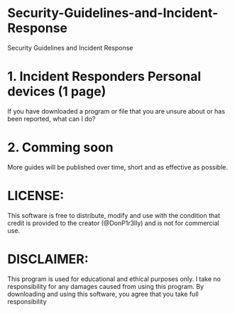 # Security-Guidelines-and-Incident-Response
Security Guidelines and Incident Response

# 1. Incident Responders Personal devices  (1 page)
If you have downloaded a program or file that you are unsure about or has been reported, what can I do?

# 2. Comming soon

More guides will be published over time, short and as effective as possible.







# LICENSE:
This software is free to distribute, modify and use with the condition that credit is provided to the creator (@DonP1r3lly) and is not for commercial use.

# DISCLAIMER:
This program is used for educational and ethical purposes only. I take no responsibility for any damages caused from using this program. By downloading and using this software, you agree that you take full responsibility
